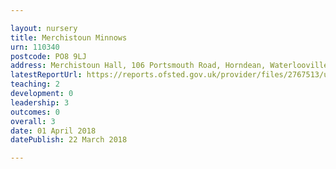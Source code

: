 ```yaml
---

layout: nursery
title: Merchistoun Minnows
urn: 110340
postcode: PO8 9LJ
address: Merchistoun Hall, 106 Portsmouth Road, Horndean, Waterlooville, Hampshire, PO8 9LJ
latestReportUrl: https://reports.ofsted.gov.uk/provider/files/2767513/urn/110340.pdf
teaching: 2
development: 0
leadership: 3
outcomes: 0
overall: 3
date: 01 April 2018 
datePublish: 22 March 2018

---
```

